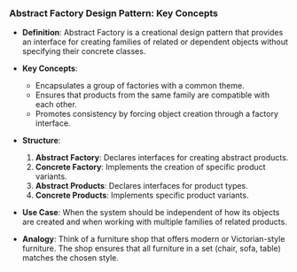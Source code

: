 ### Abstract Factory Design Pattern: Key Concepts

- **Definition**: Abstract Factory is a creational design pattern that provides an interface for creating families of related or dependent objects without specifying their concrete classes.

- **Key Concepts**:
  - Encapsulates a group of factories with a common theme.
  - Ensures that products from the same family are compatible with each other.
  - Promotes consistency by forcing object creation through a factory interface.

- **Structure**:
  1. **Abstract Factory**: Declares interfaces for creating abstract products.
  2. **Concrete Factory**: Implements the creation of specific product variants.
  3. **Abstract Products**: Declares interfaces for product types.
  4. **Concrete Products**: Implements specific product variants.

- **Use Case**: When the system should be independent of how its objects are created and when working with multiple families of related products.

- **Analogy**: Think of a furniture shop that offers modern or Victorian-style furniture. The shop ensures that all furniture in a set (chair, sofa, table) matches the chosen style.
